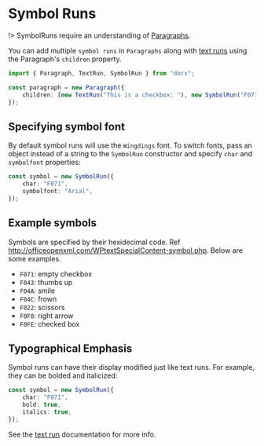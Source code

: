 # Symbol Runs

!> SymbolRuns require an understanding of [Paragraphs](usage/paragraph.md).

You can add multiple `symbol runs` in `Paragraphs` along with [text runs](usage/text.md) using the Paragraph's `children` property.

```ts
import { Paragraph, TextRun, SymbolRun } from "docx";

const paragraph = new Paragraph({
    children: [new TextRun("This is a checkbox: "), new SymbolRun("F071")],
});
```

## Specifying symbol font

By default symbol runs will use the `Wingdings` font. To switch fonts, pass an object instead of a string to the `SymbolRun` constructor and specify `char` and `symbolfont` properties:

```ts
const symbol = new SymbolRun({
    char: "F071",
    symbolfont: "Arial",
});
```

## Example symbols

Symbols are specified by their hexidecimal code. Ref http://officeopenxml.com/WPtextSpecialContent-symbol.php. Below are some examples.

- `F071`: empty checkbox
- `F043`: thumbs up
- `F04A`: smile
- `F04C`: frown
- `F022`: scissors
- `F0F0`: right arrow
- `F0FE`: checked box

## Typographical Emphasis

Symbol runs can have their display modified just like text runs. For example, they can be bolded and italicized:

```ts
const symbol = new SymbolRun({
    char: "F071",
    bold: true,
    italics: true,
});
```

See the [text run](usage/text.md) documentation for more info.
